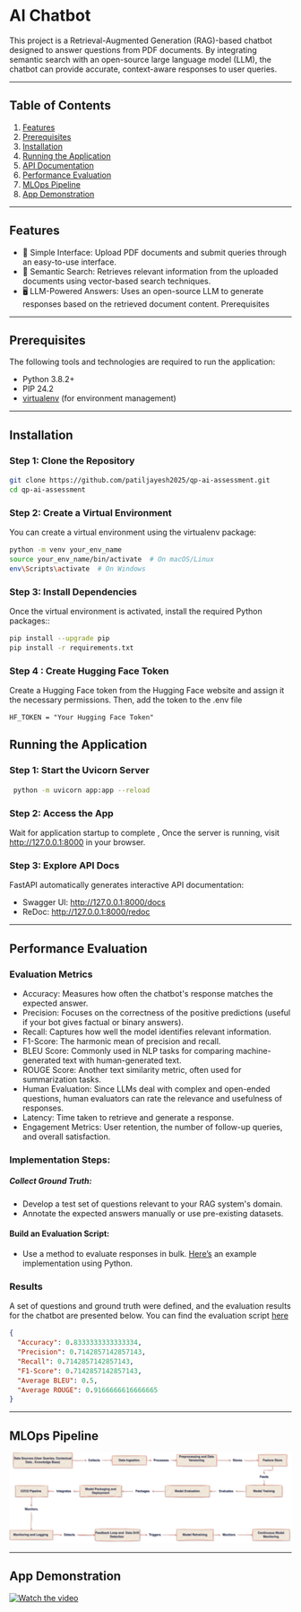 # AI Chatbot

This project is a Retrieval-Augmented Generation (RAG)-based chatbot designed to answer questions from PDF documents. By integrating semantic search with an open-source large language model (LLM), the chatbot can provide accurate, context-aware responses to user queries.

---

## Table of Contents

1. [Features](#features)
2. [Prerequisites](#prerequisites)
3. [Installation](#installation)
4. [Running the Application](#running-the-application)
5. [API Documentation](#api-documentation)
6. [Performance Evaluation](#performance-evaluation)
7. [MLOps Pipeline](#mlops-pipeline)
8. [App Demonstration](#app-demonstration)

---

## Features

- 📄 Simple Interface: Upload PDF documents and submit queries through an easy-to-use interface.
- 🧠 Semantic Search: Retrieves relevant information from the uploaded documents using vector-based search techniques.
- 🖥️ LLM-Powered Answers: Uses an open-source LLM to generate responses based on the retrieved document content.
  Prerequisites

---

## Prerequisites

The following tools and technologies are required to run the application:

- Python 3.8.2+
- PIP 24.2
- [virtualenv](https://virtualenv.pypa.io/en/latest/) (for environment management)

---

## Installation

### Step 1: Clone the Repository

```bash
git clone https://github.com/patiljayesh2025/qp-ai-assessment.git
cd qp-ai-assessment
```

### Step 2: Create a Virtual Environment

You can create a virtual environment using the virtualenv package:

```bash
python -m venv your_env_name
source your_env_name/bin/activate  # On macOS/Linux
env\Scripts\activate  # On Windows
```

### Step 3: Install Dependencies

Once the virtual environment is activated, install the required Python packages::

```bash
pip install --upgrade pip
pip install -r requirements.txt
```

### Step 4 : Create Hugging Face Token

Create a Hugging Face token from the Hugging Face website and assign it the necessary permissions. Then, add the token to the .env file

```
HF_TOKEN = "Your Hugging Face Token"
```

## Running the Application

### Step 1: Start the Uvicorn Server

```bash
 python -m uvicorn app:app --reload
```

### Step 2: Access the App

Wait for application startup to complete , Once the server is running, visit http://127.0.0.1:8000 in your browser.

### Step 3: Explore API Docs

FastAPI automatically generates interactive API documentation:

- Swagger UI: http://127.0.0.1:8000/docs
- ReDoc: http://127.0.0.1:8000/redoc

---

## Performance Evaluation

### Evaluation Metrics

- Accuracy: Measures how often the chatbot's response matches the expected answer.
- Precision: Focuses on the correctness of the positive predictions (useful if your bot gives factual or binary answers).
- Recall: Captures how well the model identifies relevant information.
- F1-Score: The harmonic mean of precision and recall.
- BLEU Score: Commonly used in NLP tasks for comparing machine-generated text with human-generated text.
- ROUGE Score: Another text similarity metric, often used for summarization tasks.
- Human Evaluation: Since LLMs deal with complex and open-ended questions, human evaluators can rate the relevance and usefulness of responses.
- Latency: Time taken to retrieve and generate a response.
- Engagement Metrics: User retention, the number of follow-up queries, and overall satisfaction.

### Implementation Steps:

##### Collect Ground Truth:

- Develop a test set of questions relevant to your RAG system's domain.
- Annotate the expected answers manually or use pre-existing datasets.

#### Build an Evaluation Script:

- Use a method to evaluate responses in bulk. [Here’s](evaluation.py) an example implementation using Python.

### Results

A set of questions and ground truth were defined, and the evaluation results for the chatbot are presented below. You can find the evaluation script [here](evaluation.py)

```json
{
  "Accuracy": 0.8333333333333334,
  "Precision": 0.7142857142857143,
  "Recall": 0.7142857142857143,
  "F1-Score": 0.7142857142857143,
  "Average BLEU": 0.5,
  "Average ROUGE": 0.9166666616666665
}
```

---

## MLOps Pipeline

[![MLOPS Pipeline](assets/mlops_pipeline.jpg)](https://drive.google.com/file/d/1dFo1GD8Q3ojWloTZwkoU0HaWTVKpADnb/view?usp=sharing)

---
## App Demonstration

[![Watch the video](https://img.youtube.com/vi/ooG7O2KKPcY/0.jpg)](https://youtu.be/ooG7O2KKPcY)